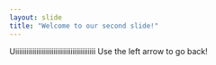 ```yaml
---
layout: slide
title: "Welcome to our second slide!"
---
```

Uiiiiiiiiiiiiiiiiiiiiiiiiiiiiiiiiiiiiiiiiii
Use the left arrow to go back!
